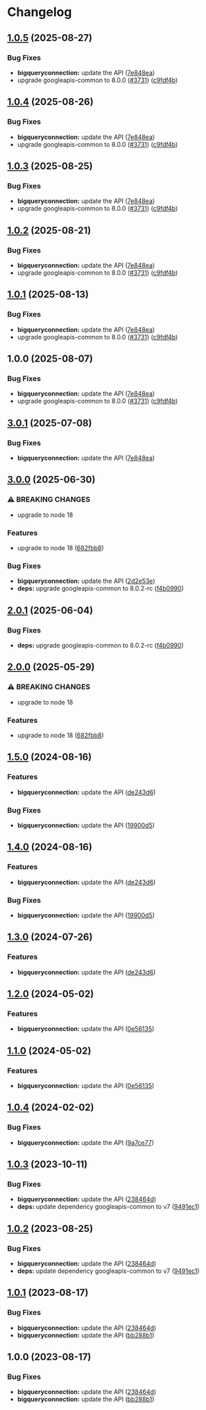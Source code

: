 # Changelog

## [1.0.5](https://github.com/googleapis/google-api-nodejs-client/compare/bigqueryconnection-v1.0.4...bigqueryconnection-v1.0.5) (2025-08-27)


### Bug Fixes

* **bigqueryconnection:** update the API ([7e848ea](https://github.com/googleapis/google-api-nodejs-client/commit/7e848ea92fbf9429a97d37d87e8213d4c85e0cec))
* upgrade googleapis-common to 8.0.0  ([#3731](https://github.com/googleapis/google-api-nodejs-client/issues/3731)) ([c9fdf4b](https://github.com/googleapis/google-api-nodejs-client/commit/c9fdf4b34d6c9bcf608eee35dd281d4680be9797))

## [1.0.4](https://github.com/googleapis/google-api-nodejs-client/compare/bigqueryconnection-v1.0.3...bigqueryconnection-v1.0.4) (2025-08-26)


### Bug Fixes

* **bigqueryconnection:** update the API ([7e848ea](https://github.com/googleapis/google-api-nodejs-client/commit/7e848ea92fbf9429a97d37d87e8213d4c85e0cec))
* upgrade googleapis-common to 8.0.0  ([#3731](https://github.com/googleapis/google-api-nodejs-client/issues/3731)) ([c9fdf4b](https://github.com/googleapis/google-api-nodejs-client/commit/c9fdf4b34d6c9bcf608eee35dd281d4680be9797))

## [1.0.3](https://github.com/googleapis/google-api-nodejs-client/compare/bigqueryconnection-v1.0.2...bigqueryconnection-v1.0.3) (2025-08-25)


### Bug Fixes

* **bigqueryconnection:** update the API ([7e848ea](https://github.com/googleapis/google-api-nodejs-client/commit/7e848ea92fbf9429a97d37d87e8213d4c85e0cec))
* upgrade googleapis-common to 8.0.0  ([#3731](https://github.com/googleapis/google-api-nodejs-client/issues/3731)) ([c9fdf4b](https://github.com/googleapis/google-api-nodejs-client/commit/c9fdf4b34d6c9bcf608eee35dd281d4680be9797))

## [1.0.2](https://github.com/googleapis/google-api-nodejs-client/compare/bigqueryconnection-v1.0.1...bigqueryconnection-v1.0.2) (2025-08-21)


### Bug Fixes

* **bigqueryconnection:** update the API ([7e848ea](https://github.com/googleapis/google-api-nodejs-client/commit/7e848ea92fbf9429a97d37d87e8213d4c85e0cec))
* upgrade googleapis-common to 8.0.0  ([#3731](https://github.com/googleapis/google-api-nodejs-client/issues/3731)) ([c9fdf4b](https://github.com/googleapis/google-api-nodejs-client/commit/c9fdf4b34d6c9bcf608eee35dd281d4680be9797))

## [1.0.1](https://github.com/googleapis/google-api-nodejs-client/compare/bigqueryconnection-v1.0.0...bigqueryconnection-v1.0.1) (2025-08-13)


### Bug Fixes

* **bigqueryconnection:** update the API ([7e848ea](https://github.com/googleapis/google-api-nodejs-client/commit/7e848ea92fbf9429a97d37d87e8213d4c85e0cec))
* upgrade googleapis-common to 8.0.0  ([#3731](https://github.com/googleapis/google-api-nodejs-client/issues/3731)) ([c9fdf4b](https://github.com/googleapis/google-api-nodejs-client/commit/c9fdf4b34d6c9bcf608eee35dd281d4680be9797))

## 1.0.0 (2025-08-07)


### Bug Fixes

* **bigqueryconnection:** update the API ([7e848ea](https://github.com/googleapis/google-api-nodejs-client/commit/7e848ea92fbf9429a97d37d87e8213d4c85e0cec))
* upgrade googleapis-common to 8.0.0  ([#3731](https://github.com/googleapis/google-api-nodejs-client/issues/3731)) ([c9fdf4b](https://github.com/googleapis/google-api-nodejs-client/commit/c9fdf4b34d6c9bcf608eee35dd281d4680be9797))

## [3.0.1](https://github.com/googleapis/google-api-nodejs-client/compare/bigqueryconnection-v3.0.0...bigqueryconnection-v3.0.1) (2025-07-08)


### Bug Fixes

* **bigqueryconnection:** update the API ([7e848ea](https://github.com/googleapis/google-api-nodejs-client/commit/7e848ea92fbf9429a97d37d87e8213d4c85e0cec))

## [3.0.0](https://github.com/googleapis/google-api-nodejs-client/compare/bigqueryconnection-v2.0.1...bigqueryconnection-v3.0.0) (2025-06-30)


### ⚠ BREAKING CHANGES

* upgrade to node 18

### Features

* upgrade to node 18 ([682fbb8](https://github.com/googleapis/google-api-nodejs-client/commit/682fbb869189ae92b3e9a194d37d0548af0c1f92))


### Bug Fixes

* **bigqueryconnection:** update the API ([2d2e53e](https://github.com/googleapis/google-api-nodejs-client/commit/2d2e53e623860b237c024b62eaefe1f4e78aeb88))
* **deps:** upgrade googleapis-common to 8.0.2-rc ([f4b0990](https://github.com/googleapis/google-api-nodejs-client/commit/f4b099071040cfbcfe4a2e7d487d45ee93b369e0))

## [2.0.1](https://github.com/googleapis/google-api-nodejs-client/compare/bigqueryconnection-v2.0.0...bigqueryconnection-v2.0.1) (2025-06-04)


### Bug Fixes

* **deps:** upgrade googleapis-common to 8.0.2-rc ([f4b0990](https://github.com/googleapis/google-api-nodejs-client/commit/f4b099071040cfbcfe4a2e7d487d45ee93b369e0))

## [2.0.0](https://github.com/googleapis/google-api-nodejs-client/compare/bigqueryconnection-v1.5.0...bigqueryconnection-v2.0.0) (2025-05-29)


### ⚠ BREAKING CHANGES

* upgrade to node 18

### Features

* upgrade to node 18 ([682fbb8](https://github.com/googleapis/google-api-nodejs-client/commit/682fbb869189ae92b3e9a194d37d0548af0c1f92))

## [1.5.0](https://github.com/googleapis/google-api-nodejs-client/compare/bigqueryconnection-v1.4.0...bigqueryconnection-v1.5.0) (2024-08-16)


### Features

* **bigqueryconnection:** update the API ([de243d6](https://github.com/googleapis/google-api-nodejs-client/commit/de243d6f585c5b06c6d5b37a739260b448ef2cff))


### Bug Fixes

* **bigqueryconnection:** update the API ([19900d5](https://github.com/googleapis/google-api-nodejs-client/commit/19900d543a6a46f6c25a273bbbc5e98b08490523))

## [1.4.0](https://github.com/googleapis/google-api-nodejs-client/compare/bigqueryconnection-v1.3.0...bigqueryconnection-v1.4.0) (2024-08-16)


### Features

* **bigqueryconnection:** update the API ([de243d6](https://github.com/googleapis/google-api-nodejs-client/commit/de243d6f585c5b06c6d5b37a739260b448ef2cff))


### Bug Fixes

* **bigqueryconnection:** update the API ([19900d5](https://github.com/googleapis/google-api-nodejs-client/commit/19900d543a6a46f6c25a273bbbc5e98b08490523))

## [1.3.0](https://github.com/googleapis/google-api-nodejs-client/compare/bigqueryconnection-v1.2.0...bigqueryconnection-v1.3.0) (2024-07-26)


### Features

* **bigqueryconnection:** update the API ([de243d6](https://github.com/googleapis/google-api-nodejs-client/commit/de243d6f585c5b06c6d5b37a739260b448ef2cff))

## [1.2.0](https://github.com/googleapis/google-api-nodejs-client/compare/bigqueryconnection-v1.1.0...bigqueryconnection-v1.2.0) (2024-05-02)


### Features

* **bigqueryconnection:** update the API ([0e56135](https://github.com/googleapis/google-api-nodejs-client/commit/0e56135413c3799c0543bb45510dede96970cb63))

## [1.1.0](https://github.com/googleapis/google-api-nodejs-client/compare/bigqueryconnection-v1.0.4...bigqueryconnection-v1.1.0) (2024-05-02)


### Features

* **bigqueryconnection:** update the API ([0e56135](https://github.com/googleapis/google-api-nodejs-client/commit/0e56135413c3799c0543bb45510dede96970cb63))

## [1.0.4](https://github.com/googleapis/google-api-nodejs-client/compare/bigqueryconnection-v1.0.3...bigqueryconnection-v1.0.4) (2024-02-02)


### Bug Fixes

* **bigqueryconnection:** update the API ([9a7ce77](https://github.com/googleapis/google-api-nodejs-client/commit/9a7ce7711a585df44ef51bc510044c09253cead4))

## [1.0.3](https://github.com/googleapis/google-api-nodejs-client/compare/bigqueryconnection-v1.0.2...bigqueryconnection-v1.0.3) (2023-10-11)


### Bug Fixes

* **bigqueryconnection:** update the API ([238464d](https://github.com/googleapis/google-api-nodejs-client/commit/238464d37eccfedead275dc0f12d51bf9fbfc00d))
* **deps:** update dependency googleapis-common to v7 ([9491ec1](https://github.com/googleapis/google-api-nodejs-client/commit/9491ec1cdc3c413e7d73edcfcd59cf5c28a7c855))

## [1.0.2](https://github.com/googleapis/google-api-nodejs-client/compare/bigqueryconnection-v1.0.1...bigqueryconnection-v1.0.2) (2023-08-25)


### Bug Fixes

* **bigqueryconnection:** update the API ([238464d](https://github.com/googleapis/google-api-nodejs-client/commit/238464d37eccfedead275dc0f12d51bf9fbfc00d))
* **deps:** update dependency googleapis-common to v7 ([9491ec1](https://github.com/googleapis/google-api-nodejs-client/commit/9491ec1cdc3c413e7d73edcfcd59cf5c28a7c855))

## [1.0.1](https://github.com/googleapis/google-api-nodejs-client/compare/bigqueryconnection-v1.0.0...bigqueryconnection-v1.0.1) (2023-08-17)


### Bug Fixes

* **bigqueryconnection:** update the API ([238464d](https://github.com/googleapis/google-api-nodejs-client/commit/238464d37eccfedead275dc0f12d51bf9fbfc00d))
* **bigqueryconnection:** update the API ([bb288b1](https://github.com/googleapis/google-api-nodejs-client/commit/bb288b11957db0e58e63a45bf7506a9a4123a01c))

## 1.0.0 (2023-08-17)


### Bug Fixes

* **bigqueryconnection:** update the API ([238464d](https://github.com/googleapis/google-api-nodejs-client/commit/238464d37eccfedead275dc0f12d51bf9fbfc00d))
* **bigqueryconnection:** update the API ([bb288b1](https://github.com/googleapis/google-api-nodejs-client/commit/bb288b11957db0e58e63a45bf7506a9a4123a01c))
